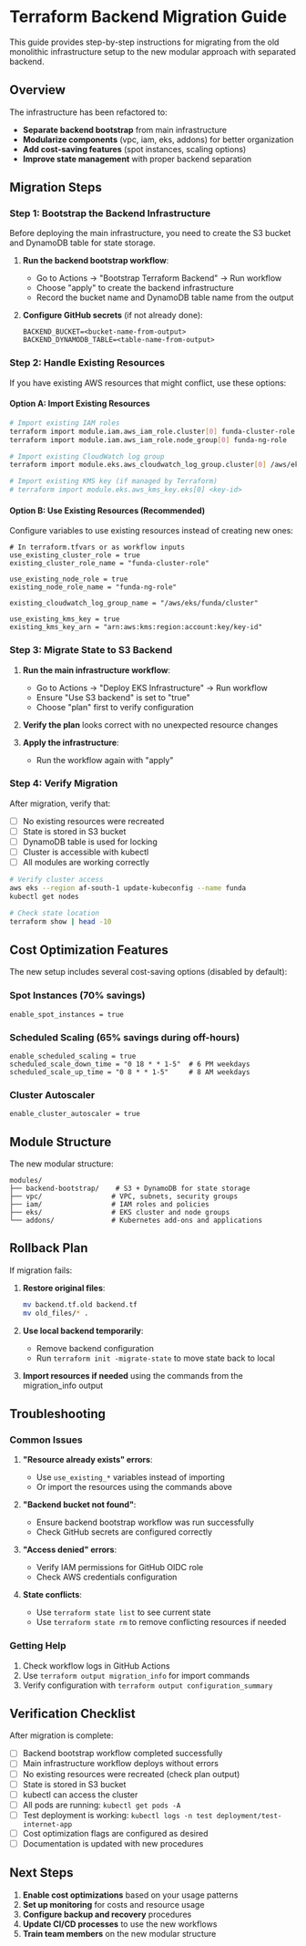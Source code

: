 # Terraform Backend Migration Guide

This guide provides step-by-step instructions for migrating from the old monolithic infrastructure setup to the new modular approach with separated backend.

## Overview

The infrastructure has been refactored to:
- **Separate backend bootstrap** from main infrastructure
- **Modularize components** (vpc, iam, eks, addons) for better organization
- **Add cost-saving features** (spot instances, scaling options)
- **Improve state management** with proper backend separation

## Migration Steps

### Step 1: Bootstrap the Backend Infrastructure

Before deploying the main infrastructure, you need to create the S3 bucket and DynamoDB table for state storage.

1. **Run the backend bootstrap workflow**:
   - Go to Actions → "Bootstrap Terraform Backend" → Run workflow
   - Choose "apply" to create the backend infrastructure
   - Record the bucket name and DynamoDB table name from the output

2. **Configure GitHub secrets** (if not already done):
   ```
   BACKEND_BUCKET=<bucket-name-from-output>
   BACKEND_DYNAMODB_TABLE=<table-name-from-output>
   ```

### Step 2: Handle Existing Resources

If you have existing AWS resources that might conflict, use these options:

#### Option A: Import Existing Resources
```bash
# Import existing IAM roles
terraform import module.iam.aws_iam_role.cluster[0] funda-cluster-role
terraform import module.iam.aws_iam_role.node_group[0] funda-ng-role

# Import existing CloudWatch log group
terraform import module.eks.aws_cloudwatch_log_group.cluster[0] /aws/eks/funda/cluster

# Import existing KMS key (if managed by Terraform)
# terraform import module.eks.aws_kms_key.eks[0] <key-id>
```

#### Option B: Use Existing Resources (Recommended)
Configure variables to use existing resources instead of creating new ones:

```hcl
# In terraform.tfvars or as workflow inputs
use_existing_cluster_role = true
existing_cluster_role_name = "funda-cluster-role"

use_existing_node_role = true
existing_node_role_name = "funda-ng-role"

existing_cloudwatch_log_group_name = "/aws/eks/funda/cluster"

use_existing_kms_key = true
existing_kms_key_arn = "arn:aws:kms:region:account:key/key-id"
```

### Step 3: Migrate State to S3 Backend

1. **Run the main infrastructure workflow**:
   - Go to Actions → "Deploy EKS Infrastructure" → Run workflow
   - Ensure "Use S3 backend" is set to "true"
   - Choose "plan" first to verify configuration

2. **Verify the plan** looks correct with no unexpected resource changes

3. **Apply the infrastructure**:
   - Run the workflow again with "apply"

### Step 4: Verify Migration

After migration, verify that:
- [ ] No existing resources were recreated
- [ ] State is stored in S3 bucket
- [ ] DynamoDB table is used for locking
- [ ] Cluster is accessible with kubectl
- [ ] All modules are working correctly

```bash
# Verify cluster access
aws eks --region af-south-1 update-kubeconfig --name funda
kubectl get nodes

# Check state location
terraform show | head -10
```

## Cost Optimization Features

The new setup includes several cost-saving options (disabled by default):

### Spot Instances (70% savings)
```hcl
enable_spot_instances = true
```

### Scheduled Scaling (65% savings during off-hours)
```hcl
enable_scheduled_scaling = true
scheduled_scale_down_time = "0 18 * * 1-5"  # 6 PM weekdays
scheduled_scale_up_time = "0 8 * * 1-5"     # 8 AM weekdays
```

### Cluster Autoscaler
```hcl
enable_cluster_autoscaler = true
```

## Module Structure

The new modular structure:

```
modules/
├── backend-bootstrap/    # S3 + DynamoDB for state storage
├── vpc/                 # VPC, subnets, security groups
├── iam/                 # IAM roles and policies
├── eks/                 # EKS cluster and node groups
└── addons/              # Kubernetes add-ons and applications
```

## Rollback Plan

If migration fails:

1. **Restore original files**:
   ```bash
   mv backend.tf.old backend.tf
   mv old_files/* .
   ```

2. **Use local backend temporarily**:
   - Remove backend configuration
   - Run `terraform init -migrate-state` to move state back to local

3. **Import resources if needed** using the commands from the migration_info output

## Troubleshooting

### Common Issues

1. **"Resource already exists" errors**:
   - Use `use_existing_*` variables instead of importing
   - Or import the resources using the commands above

2. **"Backend bucket not found"**:
   - Ensure backend bootstrap workflow was run successfully
   - Check GitHub secrets are configured correctly

3. **"Access denied" errors**:
   - Verify IAM permissions for GitHub OIDC role
   - Check AWS credentials configuration

4. **State conflicts**:
   - Use `terraform state list` to see current state
   - Use `terraform state rm` to remove conflicting resources if needed

### Getting Help

1. Check workflow logs in GitHub Actions
2. Use `terraform output migration_info` for import commands
3. Verify configuration with `terraform output configuration_summary`

## Verification Checklist

After migration is complete:

- [ ] Backend bootstrap workflow completed successfully
- [ ] Main infrastructure workflow deploys without errors
- [ ] No existing resources were recreated (check plan output)
- [ ] State is stored in S3 bucket
- [ ] kubectl can access the cluster
- [ ] All pods are running: `kubectl get pods -A`
- [ ] Test deployment is working: `kubectl logs -n test deployment/test-internet-app`
- [ ] Cost optimization flags are configured as desired
- [ ] Documentation is updated with new procedures

## Next Steps

1. **Enable cost optimizations** based on your usage patterns
2. **Set up monitoring** for costs and resource usage
3. **Configure backup and recovery** procedures
4. **Update CI/CD processes** to use the new workflows
5. **Train team members** on the new modular structure